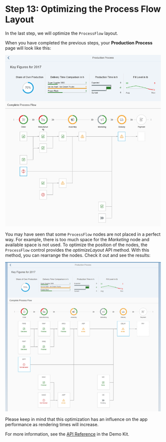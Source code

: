 <!-- loiob6ed1f85d6fe483989e8c6d9cea70040 -->

# Step 13: Optimizing the Process Flow Layout

In the last step, we will optimize the `ProcessFlow` layout.

When you have completed the previous steps, your **Production Process** page will look like this:

![](images/Step11_1_740e6da.png)

You may have seen that some `ProcessFlow` nodes are not placed in a perfect way. For example, there is too much space for the *Marketing* node and available space is not used. To optimize the position of the nodes, the `ProcessFlow` control provides the *optimizeLayout* API method. With this method, you can rearrange the nodes. Check it out and see the results:

![](images/Final_Step11_2_b0f8d17.png)

Please keep in mind that this optimization has an influence on the app performance as rendering times will increase.

For more information, see the [API Reference](https://ui5.sap.com/#/api/sap.suite.ui.commons.ProcessFlow) in the Demo Kit.

